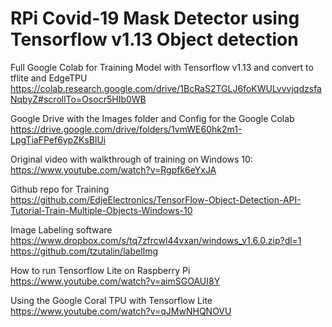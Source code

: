 # RPi Covid-19 Mask Detector using Tensorflow v1.13 Object detection

Full Google Colab for Training Model with Tensorflow v1.13 and convert to tflite and EdgeTPU
https://colab.research.google.com/drive/1BcRaS2TGLJ6foKWULvvvjqdzsfaNqbyZ#scrollTo=Osocr5HIb0WB


Google Drive with the Images folder and Config for the Google Colab  
https://drive.google.com/drive/folders/1vmWE60hk2m1-LpgTiaFPef6ypZKsBlUi


Original video with walkthrough of training on Windows 10:  
https://www.youtube.com/watch?v=Rgpfk6eYxJA

Github repo for Training  
https://github.com/EdjeElectronics/TensorFlow-Object-Detection-API-Tutorial-Train-Multiple-Objects-Windows-10

Image Labeling software  
https://www.dropbox.com/s/tq7zfrcwl44vxan/windows_v1.6.0.zip?dl=1  
https://github.com/tzutalin/labelImg


How to run Tensorflow Lite on Raspberry Pi  
https://www.youtube.com/watch?v=aimSGOAUI8Y

Using the Google Coral TPU with Tensorflow Lite  
https://www.youtube.com/watch?v=qJMwNHQNOVU
